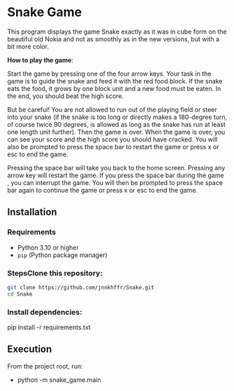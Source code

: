 # **Snake Game**
This program displays the game Snake exactly as it was in cube form on the beautiful old Nokia 
and not as smoothly as in the new versions, but with a bit more color.

 __How to play the game__: 

Start the game by pressing one of the four arrow keys. Your task in the game is to guide the snake and feed it with the red food block. 
If the snake eats the food, it grows by one block unit and a new food must be eaten. In the end, you should beat the high score.

But be careful! You are not allowed to run out of the playing field or steer into your snake (if the snake is too long or 
directly makes a 180-degree turn, of course twice 90 degrees, 
is allowed as long as the snake has run at least one length unit further). Then the game is over.
When the game is over, you can see your score and the high score you should have cracked. You will also be prompted to press the space bar to restart the game
or press x or esc to end the game.

Pressing the space bar will take you back to the home screen. Pressing any arrow key will restart the game. If you press the space bar during the game 
, you can interrupt the game. You will then be prompted to press the space bar again to continue the game or press x or esc to end the game.

## Installation

### Requirements
- Python 3.10 or higher
- `pip` (Python package manager)

### StepsClone this repository:
   ```bash
   git clone https://github.com/jnnkhffr/Snake.git
   cd Snake 
   ```

### Install dependencies:
pip install -r requirements.txt


## Execution
From the project root, run:
- python -m snake_game.main




 